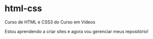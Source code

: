 # html-css
Curso de HTML e CSS3 do Curso em Vídeos

Estou aprendendo a criar sites e agora vou gerenciar meus repositório!
